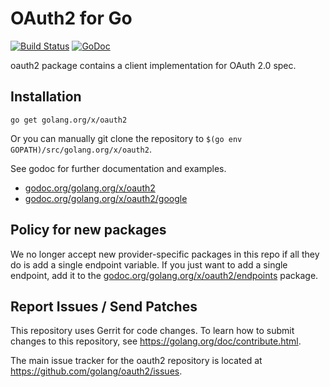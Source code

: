 # OAuth2 for Go

[![Build Status](https://travis-ci.org/golang/oauth2.svg?branch=master)](https://travis-ci.org/golang/oauth2)
[![GoDoc](https://godoc.org/golang.org/x/oauth2?status.svg)](https://godoc.org/golang.org/x/oauth2)

oauth2 package contains a client implementation for OAuth 2.0 spec.

## Installation

~~~~
go get golang.org/x/oauth2
~~~~

Or you can manually git clone the repository to
`$(go env GOPATH)/src/golang.org/x/oauth2`.

See godoc for further documentation and examples.

* [godoc.org/golang.org/x/oauth2](https://godoc.org/golang.org/x/oauth2)
* [godoc.org/golang.org/x/oauth2/google](https://godoc.org/golang.org/x/oauth2/google)

## Policy for new packages

We no longer accept new provider-specific packages in this repo if all
they do is add a single endpoint variable. If you just want to add a
single endpoint, add it to the
[godoc.org/golang.org/x/oauth2/endpoints](https://godoc.org/golang.org/x/oauth2/endpoints)
package.

## Report Issues / Send Patches

This repository uses Gerrit for code changes. To learn how to submit changes to
this repository, see https://golang.org/doc/contribute.html.

The main issue tracker for the oauth2 repository is located at
https://github.com/golang/oauth2/issues.
